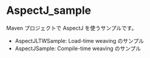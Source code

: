 # AspectJ_sample
Maven プロジェクトで AspectJ を使うサンプルです。

- AspectJLTWSample: Load-time weaving のサンプル
- AspectJSample: Compile-time weaving のサンプル
